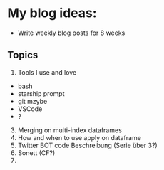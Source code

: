 # My blog ideas:

- Write weekly blog posts for 8 weeks

## Topics

1. Tools I use and love
  - bash
  - starship prompt
  - git mzybe
  - VSCode
  - ?
3. Merging on multi-index dataframes
4. How and when to use apply on dataframe
5. Twitter BOT code Beschreibung (Serie über 3?)
6. Sonett (CF?)
7. 
